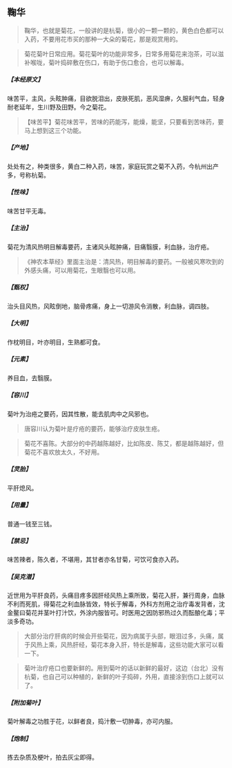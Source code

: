 ## 鞠华

> 鞠华，也就是菊花，一般讲的是杭菊，很小的一颗一颗的，黄色白色都可以入药，不要用花市买的那种一大朵的菊花，那是观赏用的。

> 菊花菊叶日常应用。菊花菊叶的功能非常多，日常多用菊花来泡茶，可以滋补喉咙，菊叶捣碎敷在伤口，有助于伤口愈合，也可以解毒。

##### 【本经原文】
味苦平，主风，头眩肿痛，目欲脱泪出，皮肤死肌，恶风湿痹，久服利气血，轻身耐老延年，生川野及田野。今之菊花。

> 【味苦平】菊花味苦平，苦味的药能泻，能燥，能坚，只要看到苦味药，要马上想到这三个功能。

##### 【产地】
处处有之，种类很多，黄白二种入药，味苦，家庭玩赏之菊不入药，今杭州出产多，号称杭菊。
##### 【性味】
味苦甘平无毒。
##### 【主治】
菊花为清风热明目解毒要药，主诸风头眩肿痛，目痛翳膜，利血脉，治疔疮。

> 《神农本草经》里面主治是：清风热，明目解毒的要药。一般被风寒吹到的外感头痛，可以用菊花，生眼翳也可以用。

##### 【甄权】
治头目风热，风眩倒地，脑骨疼痛，身上一切游风令消散，利血脉，调四肢。
##### 【大明】
作枕明目，叶亦明目，生熟都可食。
##### 【元素】
养目血，去翳膜。
##### 【容川】
菊叶为治疮之要药，因其性散，能去肌肉中之风邪也。

> 唐容川认为菊叶是疗疮的要药，能够治疗皮肤生疮。

> 菊花不喜陈。大部分的中药越陈越好，比如陈皮、陈艾，都是越陈越好，但菊花不喜欢放太久，不好用。

##### 【灵胎】
平肝熄风。
##### 【用量】
普通一钱至三钱。
##### 【禁忌】
味苦辣者，陈久者，不堪用，其甘者亦名甘菊，可饮可食亦入药。
##### 【吴克潜】
近世用为平肝良药，头痛目疼多因肝经风热上乘所致，菊花入肝，兼行周身，血脉不利而死肌，得菊花之利血脉皆效，特长于解毒，外科方剂用之治疔毒发背者，沈金鳌曰菊花并茎叶打汁饮，外涂内服皆可。时医用之因防邪热过久而酝酿化毒；平淡多奇功。

> 大部分治疗肝病的时候会开些菊花，因为病属于头部，眼泪过多，头痛，属于风热上乘，风热肝经，菊花本身入肝，特长是解毒，这些功能大家可以看一下。

> 菊叶治疗疮口也要新鲜的。用到菊叶的话以新鲜的最好，这边（台北）没有杭菊，也自己可以种植的，新鲜的叶子捣碎，外用，直接涂到伤口上就可以了。

##### 【附加菊叶】
菊叶解毒之功胜于花，以鲜者良，捣汁敷一切肿毒，亦可内服。
##### 【炮制】
拣去杂质及梗叶，拍去灰尘即得。